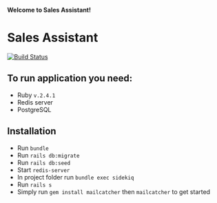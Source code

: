 **Welcome to Sales Assistant!**

# Sales Assistant

[![Build Status](https://travis-ci.org/Ruby-IF081/heroes_team_app.svg?branch=master)](https://travis-ci.org/Ruby-IF081/heroes_team_app)

## To run application you need:
* Ruby `v.2.4.1`
* Redis server
* PostgreSQL

## Installation

* Run `bundle`
* Run `rails db:migrate`
* Run `rails db:seed`
* Start `redis-server`
* In project folder run `bundle exec sidekiq`
* Run `rails s`
* Simply run `gem install mailcatcher` then `mailcatcher` to get started
